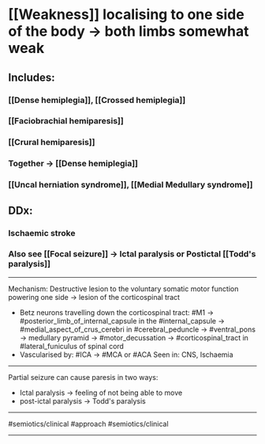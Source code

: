# [[Weakness]] localising to one side of the body -> both limbs somewhat weak
## Includes:
### [[Dense hemiplegia]], [[Crossed hemiplegia]]
### [[Faciobrachial hemiparesis]]
### [[Crural hemiparesis]]
### Together -> [[Dense hemiplegia]]
### [[Uncal herniation syndrome]], [[Medial Medullary syndrome]]


## DDx:
### Ischaemic stroke 
### Also see [[Focal seizure]] -> Ictal paralysis or Postictal [[Todd's paralysis]]




---
Mechanism: Destructive lesion to the voluntary somatic motor function powering one side -> lesion of the corticospinal tract
- Betz neurons travelling down the corticospinal tract: #M1 -> #posterior_limb_of_internal_capsule in the #internal_capsule -> #medial_aspect_of_crus_cerebri in #cerebral_peduncle -> #ventral_pons -> medullary pyramid -> #motor_decussation -> #corticospinal_tract in #lateral_funiculus of spinal cord 
- Vascularised by: #ICA -> #MCA or #ACA 
Seen in: CNS, Ischaemia
---

Partial seizure can cause paresis in two ways:

- Ictal paralysis → feeling of not being able to move
- post-ictal paralysis → Todd's paralysis

---
#semiotics/clinical  #approach #semiotics/clinical

---
